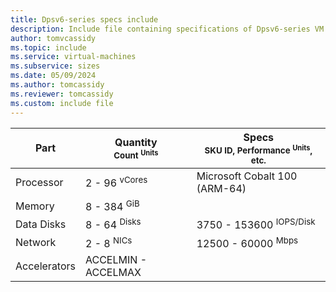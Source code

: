 ```yaml
---
title: Dpsv6-series specs include
description: Include file containing specifications of Dpsv6-series VM sizes.
author: tomvcassidy
ms.topic: include
ms.service: virtual-machines
ms.subservice: sizes
ms.date: 05/09/2024
ms.author: tomcassidy
ms.reviewer: tomcassidy
ms.custom: include file
---
```


| Part | Quantity <br><sup>Count <sup>Units | Specs <br><sup>SKU ID, Performance <sup>Units</sup>, etc.  |
|---|---|---|
| Processor    | 2 - 96 <sup> vCores      | Microsoft Cobalt 100 (ARM-64)                      |
| Memory       | 8 - 384 <sup> GiB          |                         |
| Data Disks   | 8 - 64 <sup>Disks     | 3750 - 153600 <sup>IOPS/Disk</sup>     |
| Network      | 2 - 8 <sup> NICs          | 12500 - 60000 <sup> Mbps           |
| Accelerators | ACCELMIN - ACCELMAX         |                          |
